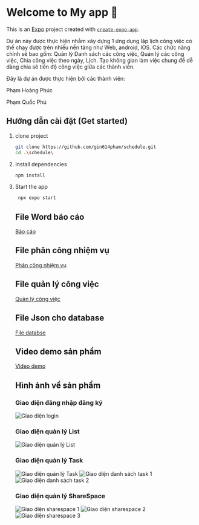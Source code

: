 # Welcome to My app 👋

This is an [Expo](https://expo.dev) project created with [`create-expo-app`](https://www.npmjs.com/package/create-expo-app).

Dự án này được thực hiện nhằm xây dựng 1 ứng dụng lập lịch công việc có thể chạy được trên nhiều nền tảng như Web, android, IOS.
Các chức năng chính sẽ bao gồm: Quản lý Danh sách các công việc, Quản lý các công việc, Chia công việc theo ngày, Lịch. Tạo không gian làm việc chung để dễ dàng chia sẽ tiến độ công việc giữa các thành viên.

Đây là dự án được thực hiện bởi các thành viên:

Phạm Hoàng Phúc

Phạm Quốc Phú

## Hướng dẫn cài đặt (Get started)

1. clone project

   ```bash
   git clone https://github.com/gin614pham/schedule.git
   cd .\schedule\
   ```

2. Install dependencies

   ```bash
   npm install
   ```

3. Start the app

   ```bash
    npx expo start
   ```

   ## File Word báo cáo

   [Báo cáo](demo/BaoCaoDoAnMonHoc.docx)

   ## File phân công nhiệm vụ

   [Phân công nhiệm vụ](demo/Phan%20cong%20nhiem%20vu%20nhom.docx)

   ## File quản lý công việc

   [Quản lý công việc](demo/Quản%20lý%20công%20việc.xlsx)

   ## File Json cho database

   [File databse](demo/database.json)

   ## Video demo sản phẩm

   [Video demo](https://drive.google.com/drive/folders/1_KIggM7HETQ7dCkrlUS4Wek2RvPDG8HU?usp=sharing)

   ## Hình ảnh về sản phẩm

   ### Giao diện đăng nhập đăng ký

   ![Giao diện login](demo/demo.png)

   ### Giao diện quản lý List

   ![Giao diện quản lý List](demo/demo1.png)

   ### Giao diện quản lý Task

   ![Giao diện quản lý Task](demo/demo2.png)
   ![Giao diện danh sách task 1](demo/demo3.png)
   ![Giao diện danh sách task 2](demo/demo4.png)

   ### Giao diện quản lý ShareSpace

   ![Giao diện sharespace 1](demo/demo5.png)
   ![Giao diện sharespace 2](demo/demo6.png)
   ![Giao diện sharespace 3](demo/demo7.png)


